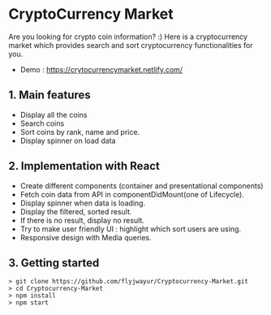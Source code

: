 # CryptoCurrency Market

Are you looking for crypto coin information? :)
Here is a cryptocurrency market which provides search and sort cryptocurrency functionalities for you.

- Demo : https://crytocurrencymarket.netlify.com/

## 1. Main features

- Display all the coins
- Search coins
- Sort coins by rank, name and price.
- Display spinner on load data

## 2. Implementation with React

- Create different components (container and presentational components)
- Fetch coin data from API in componentDidMount(one of Lifecycle).
- Display spinner when data is loading.
- Display the filtered, sorted result.
- If there is no result, display no result.
- Try to make user friendly UI : highlight which sort users are using.
- Responsive design with Media queries.

## 3. Getting started

```
> git clone https://github.com/flyjwayur/Cryptocurrency-Market.git
> cd Cryptocurrency-Market
> npm install
> npm start
```

